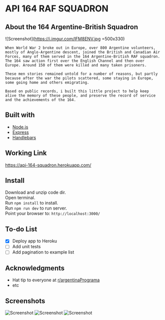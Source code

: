 # API 164 RAF SQUADRON

## About the 164 Argentine-British Squadron
![Screenshot](https://i.imgur.com/lFM8ENV.jpg =500x330)

`When World War 2 broke out in Europe, over 800 Argentine volunteers, mostly of Anglo-Argentine descent, joined the British and Canadian Air Forces, many of them served in the 164 Argentine-British RAF squadron. The 164 saw action first over the English Channel and then over Europe. Around 150 of them were killed and many taken prisoners.`

`These men stories remained untold for a number of reasons, but partly because after the war the pilots scattered, some staying in Europe, some going home and others emigrating. `

`Based on public records, i built this little project to help keep alive the memory of these people, and preserve the record of service and the achievements of the 164.`


## Built with
* [Node.js](https://nodejs.org/)
* [Express](https://expressjs.com/)
* [Handlebars](https://handlebarsjs.com/)

## Working Link
https://api-164-squadron.herokuapp.com/

## Install
Download and unzip code dir.  
Open terminal.  
Run `npm install` to install.  
Run `npm run dev` to run server.  
Point your browser to: `http://localhost:3000/`  

## To-do List
- [x] Deploy app to Heroku
- [ ] Add unit tests
- [ ] Add pagination to example list

## Acknowledgments
* Hat tip to everyone at [r/argentinaPrograma](https://argentinaprograma.com/)
* etc

## Screenshots
![Screenshot](https://i.imgur.com/JFxbArP.jpg)
![Screenshot](https://i.imgur.com/JoE8Lzx.jpg)
![Screenshot](https://i.imgur.com/qhba5hY.jpg)
